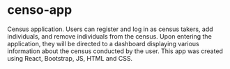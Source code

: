 # censo-app
Census application. Users can register and log in as census takers, add individuals, and remove individuals from the census. Upon entering the application, they will be directed to a dashboard displaying various information about the census conducted by the user. This app was created using React, Bootstrap, JS, HTML and CSS. 
